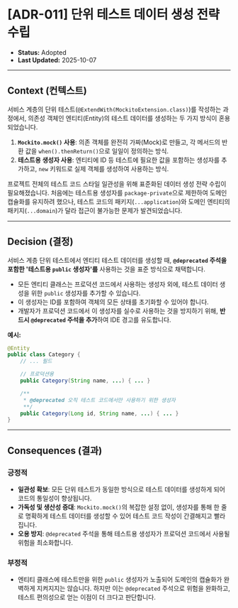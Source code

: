 # [ADR-011] 단위 테스트 데이터 생성 전략 수립

- **Status:** Adopted
- **Last Updated:** 2025-10-07

---

## Context (컨텍스트)

서비스 계층의 단위 테스트(`@ExtendWith(MockitoExtension.class)`)를 작성하는 과정에서, 의존성 객체인 엔티티(Entity)의 테스트 데이터를 생성하는 두 가지 방식이 혼용되었습니다.

1.  **`Mockito.mock()` 사용**: 의존 객체를 완전히 가짜(Mock)로 만들고, 각 메서드의 반환 값을 `when().thenReturn()`으로 일일이 정의하는 방식.
2.  **테스트용 생성자 사용**: 엔티티에 ID 등 테스트에 필요한 값을 포함하는 생성자를 추가하고, `new` 키워드로 실제 객체를 생성하여 사용하는 방식.

프로젝트 전체의 테스트 코드 스타일 일관성을 위해 표준화된 데이터 생성 전략 수립이 필요해졌습니다. 처음에는 테스트용 생성자를 `package-private`으로 제한하여 도메인 캡슐화를 유지하려 했으나, 테스트 코드의 패키지(`...application`)와 도메인 엔티티의 패키지(`...domain`)가 달라 접근이 불가능한 문제가 발견되었습니다.

---

## Decision (결정)

서비스 계층 단위 테스트에서 엔티티 테스트 데이터를 생성할 때, **`@deprecated` 주석을 포함한 '테스트용 `public` 생성자'를** 사용하는 것을 표준 방식으로 채택합니다.

-   모든 엔티티 클래스는 프로덕션 코드에서 사용하는 생성자 외에, 테스트 데이터 생성을 위한 `public` 생성자를 추가할 수 있습니다.
-   이 생성자는 ID를 포함하여 객체의 모든 상태를 초기화할 수 있어야 합니다.
-   개발자가 프로덕션 코드에서 이 생성자를 실수로 사용하는 것을 방지하기 위해, **반드시 `@deprecated` 주석을 추가**하여 IDE 경고를 유도합니다.

**예시:**
```java
@Entity
public class Category {
    // ... 필드

    // 프로덕션용
    public Category(String name, ...) { ... }

    /**
     * @deprecated 오직 테스트 코드에서만 사용하기 위한 생성자
     **/
    public Category(Long id, String name, ...) { ... }
}
```

---

## Consequences (결과)

### 긍정적
-   **일관성 확보**: 모든 단위 테스트가 동일한 방식으로 테스트 데이터를 생성하게 되어 코드의 통일성이 향상됩니다.
-   **가독성 및 생산성 증대**: `Mockito.mock()`의 복잡한 설정 없이, 생성자를 통해 한 줄로 명확하게 테스트 데이터를 생성할 수 있어 테스트 코드 작성이 간결해지고 빨라집니다.
-   **오용 방지**: `@deprecated` 주석을 통해 테스트용 생성자가 프로덕션 코드에서 사용될 위험을 최소화합니다.

### 부정적
-   엔티티 클래스에 테스트만을 위한 `public` 생성자가 노출되어 도메인의 캡슐화가 완벽하게 지켜지지는 않습니다. 하지만 이는 `@deprecated` 주석으로 위험을 완화하고, 테스트 편의성으로 얻는 이점이 더 크다고 판단합니다.